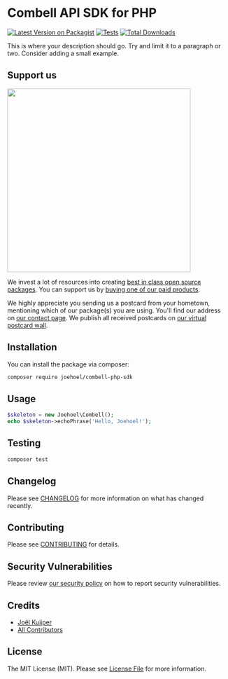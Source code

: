 # Combell API SDK for PHP

[![Latest Version on Packagist](https://img.shields.io/packagist/v/joehoel/combell-php-sdk.svg?style=flat-square)](https://packagist.org/packages/joehoel/combell-php-sdk)
[![Tests](https://img.shields.io/github/actions/workflow/status/joehoel/combell-php-sdk/run-tests.yml?branch=main&label=tests&style=flat-square)](https://github.com/joehoel/combell-php-sdk/actions/workflows/run-tests.yml)
[![Total Downloads](https://img.shields.io/packagist/dt/joehoel/combell-php-sdk.svg?style=flat-square)](https://packagist.org/packages/joehoel/combell-php-sdk)

This is where your description should go. Try and limit it to a paragraph or two. Consider adding a small example.

## Support us

[<img src="https://github-ads.s3.eu-central-1.amazonaws.com/combell-php-sdk.jpg?t=1" width="419px" />](https://spatie.be/github-ad-click/combell-php-sdk)

We invest a lot of resources into creating [best in class open source packages](https://spatie.be/open-source). You can support us by [buying one of our paid products](https://spatie.be/open-source/support-us).

We highly appreciate you sending us a postcard from your hometown, mentioning which of our package(s) you are using. You'll find our address on [our contact page](https://spatie.be/about-us). We publish all received postcards on [our virtual postcard wall](https://spatie.be/open-source/postcards).

## Installation

You can install the package via composer:

```bash
composer require joehoel/combell-php-sdk
```

## Usage

```php
$skeleton = new Joehoel\Combell();
echo $skeleton->echoPhrase('Hello, Joehoel!');
```

## Testing

```bash
composer test
```

## Changelog

Please see [CHANGELOG](CHANGELOG.md) for more information on what has changed recently.

## Contributing

Please see [CONTRIBUTING](https://github.com/spatie/.github/blob/main/CONTRIBUTING.md) for details.

## Security Vulnerabilities

Please review [our security policy](../../security/policy) on how to report security vulnerabilities.

## Credits

- [Joël Kuijper](https://github.com/Joehoel)
- [All Contributors](../../contributors)

## License

The MIT License (MIT). Please see [License File](LICENSE.md) for more information.

